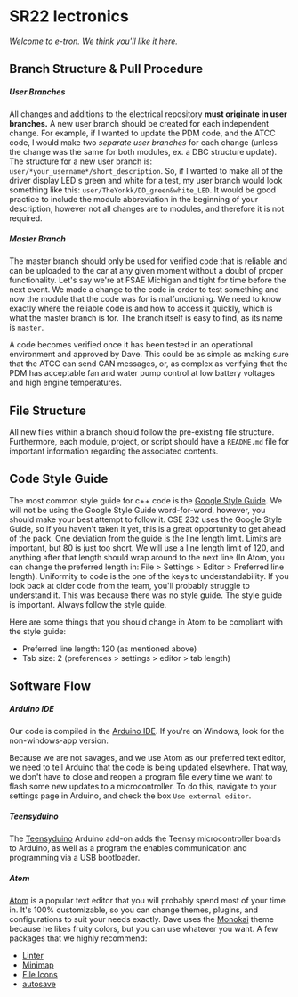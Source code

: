# SR22 lectronics

*Welcome to e-tron. We think you'll like it here.*


## Branch Structure & Pull Procedure

##### User Branches
All changes and additions to the electrical repository __must originate in user
branches.__ A new user branch should be created for each independent change. For example,
if I wanted to update the PDM code, and the ATCC code, I would make two
_separate user branches_ for each change (unless the change was
the same for both modules, ex. a DBC structure update). The structure for a new
user branch is: `user/*your_username*/short_description`. So, if I wanted to make
all of the driver display LED's green and white for a test, my user branch would look something like this:
`user/TheYonkk/DD_green&white_LED`. It would be good practice to include the module abbreviation
in the beginning of your description, however not all changes are to modules, and therefore it is not required.


##### Master Branch
The master branch should only be used for verified code that is reliable and can be uploaded to the car at any given
moment without a doubt of proper functionality. Let's say we're at FSAE Michigan and tight for time before the next
event. We made a change to the code in order to test something and now the module that the code was for is
malfunctioning. We need to know exactly where the reliable code is and how to access it quickly, which is what the
master branch is for. The branch itself is easy to find, as its name is `master`.

A code becomes verified once it has been tested in an operational environment and approved by Dave. This could be as simple as making sure that the ATCC can send CAN messages, or, as complex as verifying that the
PDM has acceptable fan and water pump control at low battery voltages and high engine temperatures.

## File Structure
All new files within a branch should follow the pre-existing file structure. Furthermore, each module, project, or
script should have a `README.md` file for important information regarding the associated contents.

## Code Style Guide
The most common style guide for c++ code is the
[Google Style Guide](https://google.github.io/styleguide/cppguide.html). We will not be using the Google Style Guide
word-for-word, however, you should make your best attempt to follow it. CSE 232 uses the Google Style Guide, so if you
haven't taken it yet, this is a great opportunity to get ahead of the pack. One deviation from the guide is the line
length limit. Limits are important, but 80 is just too short. We will use a line length limit of 120, and anything
after that length should wrap around to the next line (In Atom, you can change the preferred length in: File >
Settings > Editor > Preferred line length). Uniformity to code is the one of the keys to understandability.
If you look back at older code from the team, you'll probably struggle to understand it. This was because there was no
style guide. The style guide is important. Always follow the style guide.

Here are some things that you should change in Atom to be compliant with the style guide:
* Preferred line length: 120 (as mentioned above)
* Tab size: 2 (preferences > settings > editor > tab length)

## Software Flow

##### Arduino IDE
Our code is compiled in the [Arduino IDE](https://www.arduino.cc/en/Main/Software). If you're on Windows, look for the
non-windows-app version.

Because we are not savages, and we use Atom as our preferred text editor, we need to tell Arduino that the code is being updated elsewhere. That way, we don't have to close and reopen a program file every time we want to flash some new updates to a microcontroller. To do this, navigate to your settings page in Arduino, and check the box `Use external editor`.

##### Teensyduino
The [Teensyduino](https://www.pjrc.com/teensy/teensyduino.html) Arduino add-on adds the Teensy microcontroller boards
to Arduino, as well as a program the enables communication and programming via a USB bootloader.

##### Atom
[Atom](https://atom.io/) is a popular text editor that you will probably spend most of your time in. It's 100%
customizable, so you can change themes, plugins, and configurations to suit your needs exactly. Dave uses the
[Monokai](https://atom.io/themes/monokai) theme because he likes fruity colors, but you can use whatever you want. A
few packages that we highly recommend:
* [Linter](https://atom.io/packages/linter)
* [Minimap](https://atom.io/packages/minimap)
* [File Icons](https://atom.io/packages/file-icons)
* [autosave](https://atom.io/packages/autosave)
